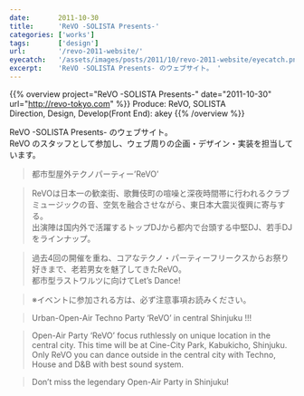 ```yaml
---
date:       2011-10-30
title:      'ReVO -SOLISTA Presents-'
categories: ['works']
tags:       ['design']
url:        '/revo-2011-website/'
eyecatch:   '/assets/images/posts/2011/10/revo-2011-website/eyecatch.png'
excerpt:    'ReVO -SOLISTA Presents- のウェブサイト。 '
---
```


{{% overview project="ReVO -SOLISTA Presents-" date="2011-10-30" url="http://revo-tokyo.com" %}}
Produce: ReVO, SOLISTA  
Direction, Design, Develop(Front End): akey
{{% /overview %}}

ReVO -SOLISTA Presents- のウェブサイト。  
ReVO のスタッフとして参加し、ウェブ周りの企画・デザイン・実装を担当しています。

> 都市型屋外テクノパーティー’ReVO’

> ReVOは日本一の歓楽街、歌舞伎町の喧噪と深夜時間帯に行われるクラブミュージックの音、空気を融合させながら、東日本大震災復興に寄与する。  
> 出演陣は国内外で活躍するトップDJから都内で台頭する中堅DJ、若手DJをラインナップ。

> 過去4回の開催を重ね、コアなテクノ・パーティーフリークスからお祭り好きまで、老若男女を魅了してきたReVO。  
> 都市型ラストワルツに向けてLet’s Dance!

> ※イベントに参加される方は、必ず注意事項お読みください。

> Urban-Open-Air Techno Party ‘ReVO’ in central Shinjuku !!!

> Open-Air Party ‘ReVO’ focus ruthlessly on unique location in the central city. This time will be at Cine-City Park, Kabukicho, Shinjuku. Only ReVO you can dance outside in the central city with Techno, House and D&B with best sound system.

> Don’t miss the legendary Open-Air Party in Shinjuku!
